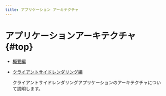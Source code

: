 ```yaml
---
title: アプリケーション アーキテクチャ
---
```


# アプリケーションアーキテクチャ {#top}

- [概要編](./overview/index.md)

- [クライアントサイドレンダリング編](./client-side-rendering/index.md)

    クライアントサイドレンダリングアプリケーションのアーキテクチャについて説明します。

<!-- CSR 編など、概要編以外のドキュメントが増えたら、各ドキュメントの概要説明を書く。 -->

